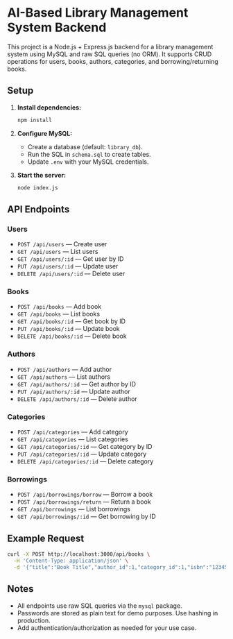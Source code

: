 # AI-Based Library Management System Backend

This project is a Node.js + Express.js backend for a library management system using MySQL and raw SQL queries (no ORM). It supports CRUD operations for users, books, authors, categories, and borrowing/returning books.

## Setup

1. **Install dependencies:**
   ```bash
   npm install
   ```
2. **Configure MySQL:**
   - Create a database (default: `library_db`).
   - Run the SQL in `schema.sql` to create tables.
   - Update `.env` with your MySQL credentials.

3. **Start the server:**
   ```bash
   node index.js
   ```

## API Endpoints

### Users
- `POST /api/users` — Create user
- `GET /api/users` — List users
- `GET /api/users/:id` — Get user by ID
- `PUT /api/users/:id` — Update user
- `DELETE /api/users/:id` — Delete user

### Books
- `POST /api/books` — Add book
- `GET /api/books` — List books
- `GET /api/books/:id` — Get book by ID
- `PUT /api/books/:id` — Update book
- `DELETE /api/books/:id` — Delete book

### Authors
- `POST /api/authors` — Add author
- `GET /api/authors` — List authors
- `GET /api/authors/:id` — Get author by ID
- `PUT /api/authors/:id` — Update author
- `DELETE /api/authors/:id` — Delete author

### Categories
- `POST /api/categories` — Add category
- `GET /api/categories` — List categories
- `GET /api/categories/:id` — Get category by ID
- `PUT /api/categories/:id` — Update category
- `DELETE /api/categories/:id` — Delete category

### Borrowings
- `POST /api/borrowings/borrow` — Borrow a book
- `POST /api/borrowings/return` — Return a book
- `GET /api/borrowings` — List borrowings
- `GET /api/borrowings/:id` — Get borrowing by ID

## Example Request
```bash
curl -X POST http://localhost:3000/api/books \
  -H 'Content-Type: application/json' \
  -d '{"title":"Book Title","author_id":1,"category_id":1,"isbn":"1234567890","published_year":2022,"copies":5}'
```

## Notes
- All endpoints use raw SQL queries via the `mysql` package.
- Passwords are stored as plain text for demo purposes. Use hashing in production.
- Add authentication/authorization as needed for your use case.